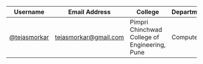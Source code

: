 | Username | Email Address | College | Department |
| --- | --- | --- | --- |
| [@tejasmorkar](https://github.com/tejasmorkar) | tejasmorkar@gmail.com | Pimpri Chinchwad College of Engineering, Pune | Computer |
